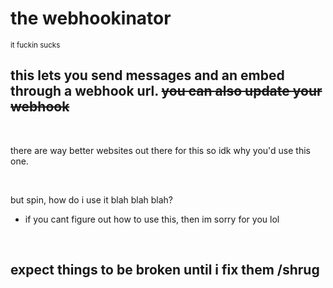 # the webhookinator

<sub>it fuckin sucks</sub>
## this lets you send messages and an embed through a webhook url. <s>you can also update your webhook</s>
<br>

<p>there are way better websites out there for this so idk why you'd use this one.</p>
<br>

but spin, how do i use it blah blah blah?
- if you cant figure out how to use this, then im sorry for you lol
<br>

## expect things to be broken until i fix them /shrug